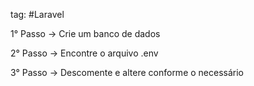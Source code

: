 tag: #Laravel 

1° Passo -> Crie um banco de dados 

2° Passo -> Encontre o arquivo .env

3° Passo -> Descomente e altere conforme o necessário 